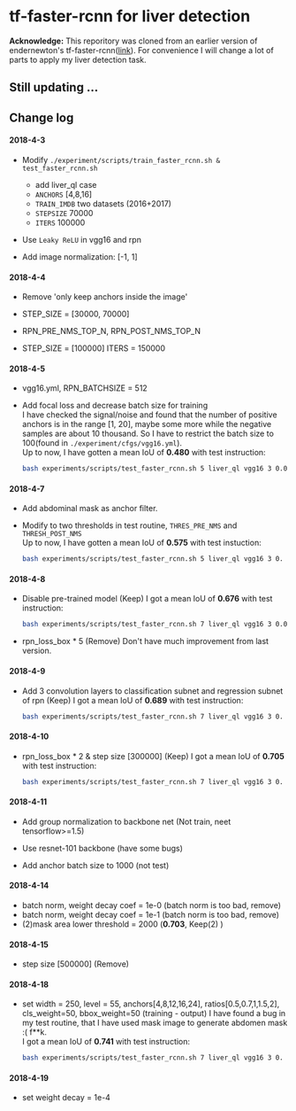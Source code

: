 # tf-faster-rcnn for liver detection

**Acknowledge:** This reporitory was cloned from an earlier version of endernewton's tf-faster-rcnn([link](https://github.com/endernewton/tf-faster-rcnn)). For convenience I will change a lot of parts to apply my liver detection task.

## Still updating ...

## Change log

#### 2018-4-3

* Modify `./experiment/scripts/train_faster_rcnn.sh & test_faster_rcnn.sh`
  * add liver_ql case
  * `ANCHORS` [4,8,16]
  * `TRAIN_IMDB` two datasets (2016+2017)
  * `STEPSIZE` 70000
  * `ITERS` 100000

* Use `Leaky ReLU` in vgg16 and rpn

* Add image normalization: [-1, 1]  

#### 2018-4-4
* Remove 'only keep anchors inside the image'

* STEP_SIZE = [30000, 70000]  

* RPN_PRE_NMS_TOP_N, RPN_POST_NMS_TOP_N
* STEP_SIZE = [100000] ITERS = 150000

#### 2018-4-5
* vgg16.yml, RPN_BATCHSIZE = 512

* Add focal loss and decrease batch size for training  
  I have checked the signal/noise and found that the number of positive anchors is in the range [1, 20], maybe some more while the negative samples are about 10 thousand. So I have to restrict the batch size to 100(found in `./experiment/cfgs/vgg16.yml`).  
  Up to now, I have gotten a mean IoU of **0.480** with test instruction:
  ```bash
  bash experiments/scripts/test_faster_rcnn.sh 5 liver_ql vgg16 3 0.02
  ```

#### 2018-4-7
* Add abdominal mask as anchor filter. 

* Modify to two thresholds in test routine, `THRES_PRE_NMS` and `THRESH_POST_NMS`  
  Up to now, I have gotten a mean IoU of **0.575** with test instuction:
  ```bash
  bash experiments/scripts/test_faster_rcnn.sh 5 liver_ql vgg16 3 0. 0.015
  ```

#### 2018-4-8
* Disable pre-trained model (Keep)
  I got a mean IoU of **0.676** with test instruction:
  ```bash
  bash experiments/scripts/test_faster_rcnn.sh 7 liver_ql vgg16 3 0.01 0.
  ```

* rpn_loss_box * 5 (Remove)
 Don't have much improvement from last version.

#### 2018-4-9
* Add 3 convolution layers to classification subnet and regression subnet of rpn (Keep)
  I got a mean IoU of **0.689** with test instruction:
  ```bash
  bash experiments/scripts/test_faster_rcnn.sh 7 liver_ql vgg16 3 0. 0.02
  ```

#### 2018-4-10
* rpn_loss_box * 2 & step size [300000] (Keep)
  I got a mean IoU of **0.705** with test instruction:
  ```bash
  bash experiments/scripts/test_faster_rcnn.sh 7 liver_ql vgg16 3 0. 0.01
  ```

#### 2018-4-11
* Add group normalization to backbone net (Not train, neet tensorflow>=1.5)

* Use resnet-101 backbone (have some bugs)
* Add anchor batch size to 1000 (not test)

#### 2018-4-14
* batch norm, weight decay coef = 1e-0 (batch norm is too bad, remove)
* batch norm, weight decay coef = 1e-1 (batch norm is too bad, remove)
* (2)mask area lower threshold = 2000 (**0.703**, Keep(2) )

#### 2018-4-15
* step size [500000] (Remove)

#### 2018-4-18
* set width = 250, level = 55, anchors[4,8,12,16,24], ratios[0.5,0.7,1,1.5,2], cls_weight=50, bbox_weight=50 (training - output)
  I have found a bug in my test routine, that I have used mask image to generate abdomen mask :( f**k.  
  I got a mean IoU of **0.741** with test instruction:
  ```bash
  bash experiments/scripts/test_faster_rcnn.sh 7 liver_ql vgg16 3 0. 0.6
  ```

#### 2018-4-19
* set weight decay = 1e-4
